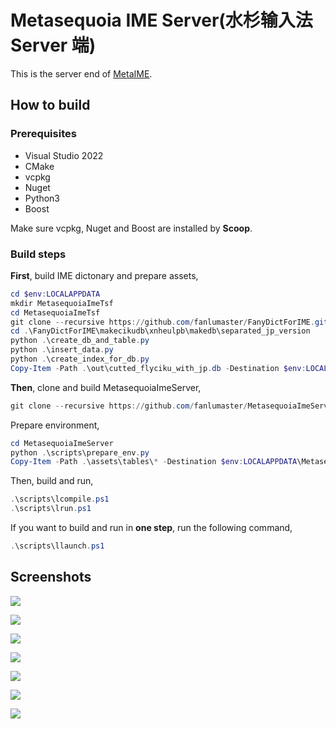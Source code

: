 # Metasequoia IME Server(水杉输入法 Server 端)

This is the server end of [MetaIME](https://github.com/fanlumaster/MetaIME).

## How to build

### Prerequisites

- Visual Studio 2022
- CMake
- vcpkg
- Nuget
- Python3
- Boost

Make sure vcpkg, Nuget and Boost are installed by **Scoop**.

### Build steps

**First**, build IME dictonary and prepare assets,

```powershell
cd $env:LOCALAPPDATA
mkdir MetasequoiaImeTsf
cd MetasequoiaImeTsf
git clone --recursive https://github.com/fanlumaster/FanyDictForIME.git
cd .\FanyDictForIME\makecikudb\xnheulpb\makedb\separated_jp_version
python .\create_db_and_table.py
python .\insert_data.py
python .\create_index_for_db.py
Copy-Item -Path .\out\cutted_flyciku_with_jp.db -Destination $env:LOCALAPPDATA\MetasequoiaImeTsf
```

**Then**, clone and build MetasequoiaImeServer,

```powershell
git clone --recursive https://github.com/fanlumaster/MetasequoiaImeServer.git
```

Prepare environment,

```powershell
cd MetasequoiaImeServer
python .\scripts\prepare_env.py
Copy-Item -Path .\assets\tables\* -Destination $env:LOCALAPPDATA\MetasequoiaImeTsf
```

Then, build and run,

```powershell
.\scripts\lcompile.ps1
.\scripts\lrun.ps1
```

If you want to build and run in **one step**, run the following command,

```powershell
.\scripts\llaunch.ps1
```

## Screenshots

![](https://i.postimg.cc/c402J3KR/image.png)

![](https://i.postimg.cc/v8Bpx6Gf/image.png)

![](https://i.postimg.cc/ssBgtM5M/image.png)

![](https://i.postimg.cc/ryDqXH0B/image.png)

![](https://i.postimg.cc/2m9WJTgR/image.png)

![](https://i.postimg.cc/L96qQZT8/image.png)

![](https://i.postimg.cc/FNcz9QTv/image.png)
